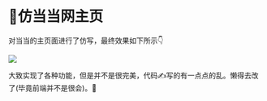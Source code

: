# 📍仿当当网主页

对当当的主页面进行了仿写，最终效果如下所示👇

![](index.png)

大致实现了各种功能，但是并不是很完美，代码✍写的有一点点的乱。懒得去改了(毕竟前端并不是很会)。🤣